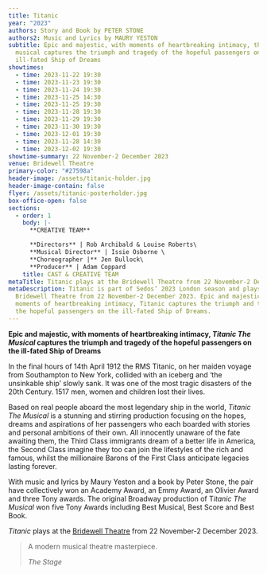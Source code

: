 ```yaml
---
title: Titanic
year: "2023"
authors: Story and Book by PETER STONE
authors2: Music and Lyrics by MAURY YESTON
subtitle: Epic and majestic, with moments of heartbreaking intimacy, this
  musical captures the triumph and tragedy of the hopeful passengers on the
  ill-fated Ship of Dreams
showtimes:
  - time: 2023-11-22 19:30
  - time: 2023-11-23 19:30
  - time: 2023-11-24 19:30
  - time: 2023-11-25 14:30
  - time: 2023-11-25 19:30
  - time: 2023-11-28 19:30
  - time: 2023-11-29 19:30
  - time: 2023-11-30 19:30
  - time: 2023-12-01 19:30
  - time: 2023-11-28 14:30
  - time: 2023-12-02 19:30
showtime-summary: 22 November-2 December 2023
venue: Bridewell Theatre
primary-color: "#27598a"
header-image: /assets/titanic-holder.jpg
header-image-contain: false
flyer: /assets/titanic-posterholder.jpg
box-office-open: false
sections:
  - order: 1
    body: |-
      **CREATIVE TEAM**

      **Directors** | Rob Archibald & Louise Roberts\
      **Musical Director** | Issie Osborne \
      **Choreographer |** Jen Bullock\
      **Producer** | Adam Coppard
    title: CAST & CREATIVE TEAM
metaTitle: Titanic plays at the Bridewell Theatre from 22 November-2 December 2023
metaDescription: Titanic is part of Sedos’ 2023 London season and plays at the
  Bridewell Theatre from 22 November-2 December 2023. Epic and majestic, with
  moments of heartbreaking intimacy, Titanic captures the triumph and tragedy of
  the hopeful passengers on the ill-fated Ship of Dreams.
---
```

**Epic and majestic, with moments of heartbreaking intimacy, *Titanic The Musical* captures the triumph and tragedy of the hopeful passengers on the ill-fated Ship of Dreams**

In the final hours of 14th April 1912 the RMS Titanic, on her maiden voyage from Southampton to New York, collided with an iceberg and ‘the unsinkable ship’ slowly sank. It was one of the most tragic disasters of the 20th Century. 1517 men, women and children lost their lives.

Based on real people aboard the most legendary ship in the world, *Titanic The Musical* is a stunning and stirring production focusing on the hopes, dreams and aspirations of her passengers who each boarded with stories and personal ambitions of their own. All innocently unaware of the fate awaiting them, the Third Class immigrants dream of a better life in America, the Second Class imagine they too can join the lifestyles of the rich and famous, whilst the millionaire Barons of the First Class anticipate legacies lasting forever.

With music and lyrics by Maury Yeston and a book by Peter Stone, the pair have collectively won an Academy Award, an Emmy Award, an Olivier Award and three Tony awards. The original Broadway production of T*itanic The Musical* won five Tony Awards including Best Musical, Best Score and Best Book. 

*Titanic* plays at the [Bridewell Theatre](https://sedos.co.uk/venues/bridewell) from 22 November-2 December 2023.

>A modern musical theatre masterpiece.
><footer><cite>The Stage</cite></footer>